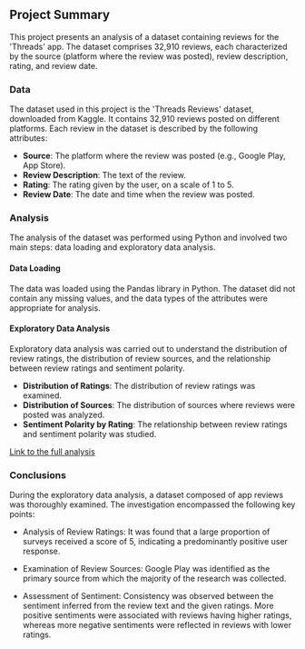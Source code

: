 
## Project Summary

This project presents an analysis of a dataset containing reviews for the 'Threads' app. The dataset comprises 32,910 reviews, each characterized by the source (platform where the review was posted), review description, rating, and review date.

### Data

The dataset used in this project is the 'Threads Reviews' dataset, downloaded from Kaggle. It contains 32,910 reviews posted on different platforms. Each review in the dataset is described by the following attributes:

- **Source**: The platform where the review was posted (e.g., Google Play, App Store).
- **Review Description**: The text of the review.
- **Rating**: The rating given by the user, on a scale of 1 to 5.
- **Review Date**: The date and time when the review was posted.

### Analysis

The analysis of the dataset was performed using Python and involved two main steps: data loading and exploratory data analysis.

#### Data Loading

The data was loaded using the Pandas library in Python. The dataset did not contain any missing values, and the data types of the attributes were appropriate for analysis.

#### Exploratory Data Analysis

Exploratory data analysis was carried out to understand the distribution of review ratings, the distribution of review sources, and the relationship between review ratings and sentiment polarity.

- **Distribution of Ratings**: The distribution of review ratings was examined.
- **Distribution of Sources**: The distribution of sources where reviews were posted was analyzed.
- **Sentiment Polarity by Rating**: The relationship between review ratings and sentiment polarity was studied.

[Link to the full analysis](https://github.com/Smirkovic0/ThreadsInstagramReviews/blob/main/threads-dataset-analysis.ipynb)

### Conclusions
During the exploratory data analysis, a dataset composed of app reviews was thoroughly examined. The investigation encompassed the following key points:

- Analysis of Review Ratings: It was found that a large proportion of surveys received a score of 5, indicating a predominantly positive user response.

- Examination of Review Sources: Google Play was identified as the primary source from which the majority of the research was collected.

- Assessment of Sentiment: Consistency was observed between the sentiment inferred from the review text and the given ratings. More positive sentiments were associated with reviews having higher ratings, whereas more negative sentiments were reflected in reviews with lower ratings.

